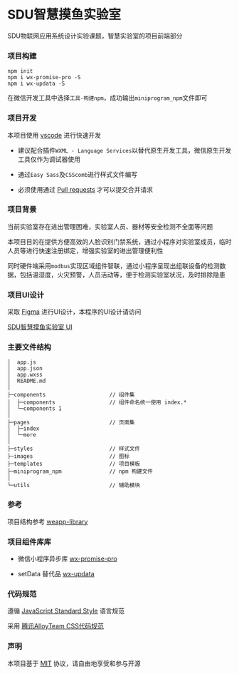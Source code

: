 # SDU智慧摸鱼实验室

SDU物联网应用系统设计实验课题，智慧实验室的项目前端部分

### 项目构建

```
npm init
npm i wx-promise-pro -S
npm i wx-updata -S
```

在微信开发工具中选择`工具-构建npm`，成功输出`miniprogram_npm`文件即可

### 项目开发

本项目使用 [vscode](https://code.visualstudio.com/) 进行快速开发

- 建议配合插件`WXML - Language Services`以替代原生开发工具，微信原生开发工具仅作为调试器使用

- 通过`Easy Sass`及`CSScomb`进行样式文件编写

- 必须使用通过 [Pull requests](https://github.com/GoodNightWorker/SDU-Intelligent-Fishing-Lab/pulls) 才可以提交合并请求

### 项目背景

当前实验室存在进出管理困难，实验室人员、器材等安全检测不全面等问题

本项目目的在提供方便高效的人脸识别门禁系统，通过小程序对实验室成员，临时人员等进行快速注册绑定，增强实验室的进出管理便利性

同时硬件端采用`modbus`实现区域组件智联，通过小程序呈现出组联设备的检测数据，包括温湿度，火灾预警，人员活动等，便于检测实验室状况，及时排除隐患

### 项目UI设计

采取 [Figma](https://www.figma.com/) 进行UI设计，本程序的UI设计请访问

[SDU智慧摸鱼实验室 UI](https://www.figma.com/file/go9aRpvNI2xqIDIpq7dG36/智能安全?node-id=0%3A1)

### 主要文件结构

``` 
│  app.js
│  app.json                     
│  app.wxss                     
│  README.md
│  
├─components                    // 组件集
│  ├─components                 // 组件命名统一使用 index.*
│  └─components 1
│          
├─pages                         // 页面集
│  ├─index
│  └─more
│          
├─styles                        // 样式文件
├─images                        // 图标
├─templates                     // 项目模板
├─miniprogram_npm               // npm 构建文件
│
└─utils                         // 辅助模块
```

### 参考

项目结构参考 [weapp-library](https://github.com/imageslr/weapp-library)

### 项目组件库库

- 微信小程序异步库 [wx-promise-pro](https://github.com/youngjuning/wx-promise-pro)

- setData 替代品 [wx-updata](https://github.com/SHERlocked93/wx-updata)

<!-- - 动画 [animate.css](https://animate.style/) -->

### 代码规范

遵循 [JavaScript Standard Style](https://standardjs.com/rules-zhcn.html#javascript-standard-style) 语言规范

采用 [腾讯AlloyTeam CSS代码规范](http://alloyteam.github.io/CodeGuide/#cs)

### 声明

本项目基于 [MIT](https://zh.wikipedia.org/wiki/MIT%E8%A8%B1%E5%8F%AF%E8%AD%89) 协议，请自由地享受和参与开源
